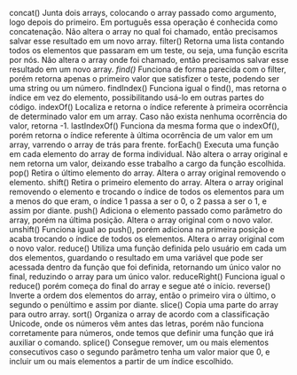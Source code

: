 concat()
Junta dois arrays, colocando o array passado como argumento, logo depois do primeiro. Em português essa operação é conhecida como concatenação.
Não altera o array no qual foi chamado, então precisamos salvar esse resultado em um novo array.
filter()
Retorna uma lista contando todos os elementos que passaram em um teste, ou seja, uma função escrita por nós.
Não altera o array onde foi chamado, então precisamos salvar esse resultado em um novo array.
*find()*
Funciona de forma parecida com o filter, porém retorna apenas o primeiro valor que satisfizer o teste, podendo ser uma string ou um número.
findIndex()
Funciona igual o find(), mas retorna o índice em vez do elemento, possibilitando usá-lo em outras partes do código.
indexOf()
Localiza e retorna o índice referente à primeira ocorrência de determinado valor em um array. Caso não exista nenhuma ocorrência do valor, retorna -1.
lastIndexOf()
Funciona da mesma forma que o indexOf(), porém retorna o índice referente à última ocorrência de um valor em um array, varrendo o array de trás para frente.
forEach()
Executa uma função em cada elemento do array de forma individual.
Não altera o array original e nem retorna um valor, deixando esse trabalho a cargo da função escolhida.
pop()
Retira o último elemento do array.
Altera o array original removendo o elemento.
shift()
Retira o primeiro elemento do array.
Altera o array original removendo o elemento e trocando o índice de todos os elementos para um a menos do que eram, o índice 1 passa a ser o 0, o 2 passa a ser o 1, e assim por diante.
push()
Adiciona o elemento passado como parâmetro do array, porém na última posição.
Altera o array original com o novo valor.
unshift()
Funciona igual ao push(), porém adiciona na primeira posição e acaba trocando o índice de todos os elementos.
Altera o array original com o novo valor.
reduce()
Utiliza uma função definida pelo usuário em cada um dos elementos, guardando o resultado em uma variável que pode ser acessada dentro da função que foi definida, retornando um único valor no final, reduzindo o array para um único valor.
reduceRight()
Funciona igual o reduce() porém começa do final do array e segue até o início.
reverse()
Inverte a ordem dos elementos do array, então o primeiro vira o último, o segundo o penúltimo e assim por diante.
slice()
Copia uma parte do array para outro array.
sort()
Organiza o array de acordo com a classificação Unicode, onde os números vêm antes das letras, porém não funciona corretamente para números, onde temos que definir uma função que irá auxiliar o comando.
splice()
Consegue remover, um ou mais elementos consecutivos caso o segundo parâmetro tenha um valor maior que 0, e incluir um ou mais elementos a partir de um índice escolhido.